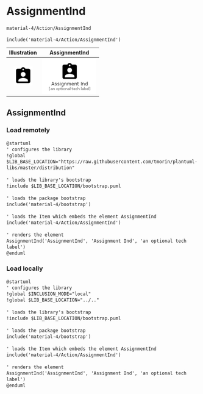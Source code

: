 # AssignmentInd


```text
material-4/Action/AssignmentInd
```

```text
include('material-4/Action/AssignmentInd')
```



| Illustration | AssignmentInd |
| :---: | :---: |
| ![illustration for Illustration](../../material-4/Action/AssignmentInd.png) | ![illustration for AssignmentInd](../../material-4/Action/AssignmentInd.Local.png) |




## AssignmentInd

### Load remotely
```plantuml
@startuml
' configures the library
!global $LIB_BASE_LOCATION="https://raw.githubusercontent.com/tmorin/plantuml-libs/master/distribution"

' loads the library's bootstrap
!include $LIB_BASE_LOCATION/bootstrap.puml

' loads the package bootstrap
include('material-4/bootstrap')

' loads the Item which embeds the element AssignmentInd
include('material-4/Action/AssignmentInd')

' renders the element
AssignmentInd('AssignmentInd', 'Assignment Ind', 'an optional tech label')
@enduml
```

### Load locally
```plantuml
@startuml
' configures the library
!global $INCLUSION_MODE="local"
!global $LIB_BASE_LOCATION="../.."

' loads the library's bootstrap
!include $LIB_BASE_LOCATION/bootstrap.puml

' loads the package bootstrap
include('material-4/bootstrap')

' loads the Item which embeds the element AssignmentInd
include('material-4/Action/AssignmentInd')

' renders the element
AssignmentInd('AssignmentInd', 'Assignment Ind', 'an optional tech label')
@enduml
```

